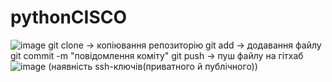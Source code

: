 # pythonCISCO
![image](https://user-images.githubusercontent.com/75033343/122388027-2775f880-cf78-11eb-8933-88e988344e05.png)
git clone -> копіювання репозиторію
git add -> додавання файлу
git commit -m "повідомлення коміту"
git push -> пуш файлу на гітхаб
![image](https://user-images.githubusercontent.com/75033343/122007607-c7892180-cdc0-11eb-84a8-64b39e72418c.png) (наявність ssh-ключів(приватного й публічного))
